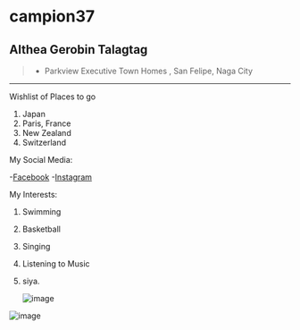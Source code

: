 # campion37
## Althea Gerobin Talagtag
>- Parkview Executive Town Homes , San Felipe, Naga City
---
Wishlist of Places to go
1. Japan
2. Paris, France
3. New Zealand
4. Switzerland

My Social Media:

-[Facebook](https.//ww.facebook.com/itztheaaa_/)
-[Instagram](https://www.instagram.com/itztheaaa_/)

My Interests:
1. Swimming
2. Basketball
3. Singing
4. Listening to Music
5. siya.

   ![image](https://chat.google.com/u/0/api/get_attachment_url?url_type=FIFE_URL&content_type=image%2Fjpeg&attachment_token=AOo0EEUmdcTqiF4MBcFf%2FDbv1IXLgeP81yW3cUM1AJbGEIcyue6iytLTldIVcNhy5RJqkuQ8mkfPHhKukd252MF1uCrMoM4Tb5BTuFtijI9pHn%2FatKpfx9cHE%2FF1%2Fc%2BInvhd%2FnCzUFwMDzQY1P7kyGF5DuV6ghJq29uBcT4UCwMDlM0jTUCLDosykYdL%2FJVKkyDA6jpWJTxkuS7maoKCvX3Vyasexeb0mIdOca36PUPUSf4ye3YQNEsJeJWDnnjv%2FiTBZ44ObMvrxk87wWWe3jzw0JqxO3uJ7S3ep3cz7l7yqY%2B%2BQgOC5r7ZW9xe%2FTozls2PYBlJgkSdwR05Oi5WTpr0HxXzIUDH%2FQiuKDdCWSqxLBz1EUf8Fes5lcr%2B4ojrz1C4J%2FCX2vD3rrPFaB%2B%2B4WMduK2DFDjE30G%2B9Xsk7rE7wsrETTpD07uu5dhl%2B4ll9zgawr0mqcIePzcT83Uez0tFmdDBMn4xHQ1%2BdZy5%2BErfcMLqkReEGrrA79tx7WoAUutG8EVtZNhMybxEYnX6cTzIwo6oONqdXx5rKQebLVcijp9aIWoOJoURzlxX8bleHMSpjRN8a8Y1YXed4591roi3WM%2FgWIqLJqSI%2Bcn2dsYfzQ%3D%3D&sz=w512)

  ![image](https://chat.google.com/u/0/api/get_attachment_url?url_type=FIFE_URL&content_type=image%2Fjpeg&attachment_token=AOo0EEUO8aunnCa796Vltp%2FlmRkkD0sc6CbYxEbtXIk2ooGcAi0oaqKUbYpiqCdWBtBiTA%2B780U%2BGK3PrJFmEbDjpZEv9xgazK%2Fq1tYRqaIpJqCnsqmzaYAPnDJsRal7M%2B6gNaRXaqo%2BLAbGeQDZFMOqE2FLRT8c3Iul%2F7L03emd8mh8vaTg1hn0nL2wUhXdkRDtWBlOHDRp50ZQC4Ic1ndh7oHO9ZRFXUkjsfRy1s3Zg9DwISL1AYgDevfw2GdVsAKIcyLpuniEs4cZVM3DM8s4zxItgEUM1gVPVaWCoBqtnS09xs%2BPh7xiy4Ed%2FSA8JD3CykChl6GYOgcUKtITUMXW1FyqRzOZ3tnW0PTapLvtseZ2nlJW6wObqgatxSkEizx9HwFICZpoCPwbmlBH29ZiRcqup0z2L1eXUErTEQJvC%2BUmbqc2gXND%2FXoNd9hpOLUtaIE7CKdHH%2BNCJI2mKKOzs7a3YSODWfP6uZVDoIsPasNrFljVDlDqcjsQ%2B%2Bs5ctTnsb2qALBuyDxGKjj1kw0goyuQ6zhHww9IR7Q1ZKL82qkRGQaIJXDw4mQ0cSmkxS2ssjrrJ0DsMAoIKBv8HdY5XwWm6fK7uzObCsw7m1Dv8w%3D%3D&sz=w512)
